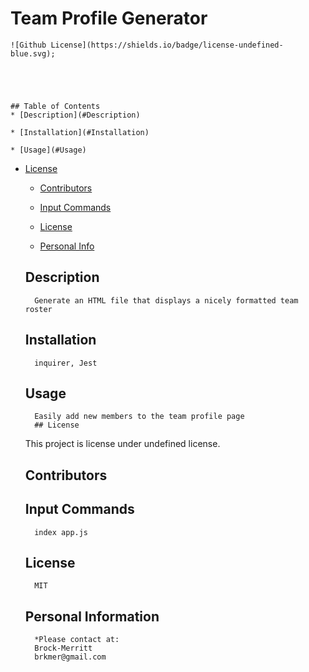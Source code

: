 # Team Profile Generator

    ![Github License](https://shields.io/badge/license-undefined-blue.svg);





    ## Table of Contents
    * [Description](#Description)

    * [Installation](#Installation)

    * [Usage](#Usage)
    
* [License](#license)


    * [Contributors](#Contributors)

    * [Input Commands](#Test)

    * [License](#License)

    * [Personal Info](#Github)


    ## Description 
        Generate an HTML file that displays a nicely formatted team roster

    ## Installation 
        inquirer, Jest

    ## Usage 
        Easily add new members to the team profile page
        ## License
    This project is license under undefined license.
    

    ## Contributors 
        

    ## Input Commands 
        index app.js

    ## License
        MIT

    ## Personal Information
        *Please contact at:
        Brock-Merritt
        brkmer@gmail.com
    
